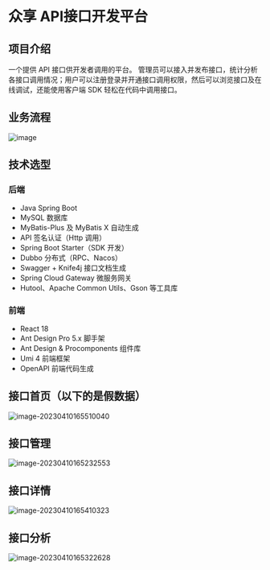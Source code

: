# 众享 API接口开发平台

## 项目介绍
一个提供 API 接口供开发者调用的平台。
管理员可以接入并发布接口，统计分析各接口调用情况；用户可以注册登录并开通接口调用权限，然后可以浏览接口及在线调试，还能使用客户端 SDK 轻松在代码中调用接口。

## 业务流程
![image](https://user-images.githubusercontent.com/94662685/230849728-0f8cd19a-14a9-46a6-b738-75be37412032.png)


## 技术选型
### 后端
-   Java Spring Boot
-   MySQL 数据库
-   MyBatis-Plus 及 MyBatis X 自动生成
-   API 签名认证（Http 调用）
-   Spring Boot Starter（SDK 开发）
-   Dubbo 分布式（RPC、Nacos）
-   Swagger + Knife4j 接口文档生成
-   Spring Cloud Gateway 微服务网关
-   Hutool、Apache Common Utils、Gson 等工具库

### 前端
-   React 18
-   Ant Design Pro 5.x 脚手架
-   Ant Design & Procomponents 组件库
-   Umi 4 前端框架
-   OpenAPI 前端代码生成

## 接口首页（以下的是假数据）
![image-20230410165510040](https://user-images.githubusercontent.com/94662685/230869763-96af3fc0-1acc-4210-94a3-a18a20e09ea8.png)

## 接口管理
![image-20230410165232553](https://user-images.githubusercontent.com/94662685/230869878-48303dfa-eec8-4889-90a0-45b8cdc1f5b7.png)

## 接口详情
![image-20230410165410323](https://user-images.githubusercontent.com/94662685/230869976-75c22100-4cfb-465e-904e-01a71451a8d9.png)

## 接口分析
![image-20230410165322628](https://user-images.githubusercontent.com/94662685/230870014-3c59cb80-a77a-40a3-8a3a-e1ece30bd0ca.png)




